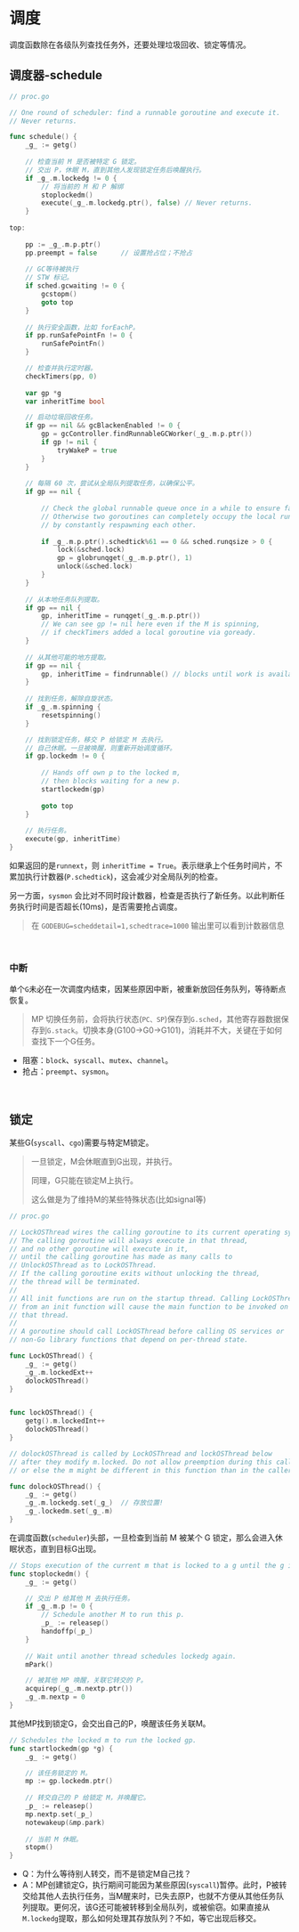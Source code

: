 # 调度

调度函数除在各级队列查找任务外，还要处理垃圾回收、锁定等情况。

## 调度器-schedule

```go
// proc.go

// One round of scheduler: find a runnable goroutine and execute it.
// Never returns.

func schedule() {
    _g_ := getg()
    
    // 检查当前 M 是否被特定 G 锁定。
    // 交出 P，休眠 M，直到其他人发现锁定任务后唤醒执行。    
    if _g_.m.lockedg != 0 {
        // 将当前的 M 和 P 解绑
        stoplockedm()
        execute(_g_.m.lockedg.ptr(), false) // Never returns.
    }
    
top:
    
    pp := _g_.m.p.ptr()
    pp.preempt = false      // 设置抢占位；不抢占
    
    // GC等待被执行
    // STW 标记。
    if sched.gcwaiting != 0 {
        gcstopm()
        goto top
    }
    
    // 执行安全函数，比如 forEachP。
    if pp.runSafePointFn != 0 {
        runSafePointFn()
    }

    // 检查并执行定时器。
    checkTimers(pp, 0)
    
    var gp *g
    var inheritTime bool

    // 启动垃圾回收任务。
    if gp == nil && gcBlackenEnabled != 0 {
        gp = gcController.findRunnableGCWorker(_g_.m.p.ptr())
        if gp != nil {
            tryWakeP = true
        }
    }
    
    // 每隔 60 次，尝试从全局队列提取任务，以确保公平。
    if gp == nil {
        
        // Check the global runnable queue once in a while to ensure fairness.
        // Otherwise two goroutines can completely occupy the local runqueue
        // by constantly respawning each other.
        
        if _g_.m.p.ptr().schedtick%61 == 0 && sched.runqsize > 0 {
            lock(&sched.lock)
            gp = globrunqget(_g_.m.p.ptr(), 1)
            unlock(&sched.lock)
        }
    }
    
    // 从本地任务队列提取。
    if gp == nil {
        gp, inheritTime = runqget(_g_.m.p.ptr())
        // We can see gp != nil here even if the M is spinning,
        // if checkTimers added a local goroutine via goready.
    }
    
    // 从其他可能的地方提取。
    if gp == nil {
        gp, inheritTime = findrunnable() // blocks until work is available
    }
    
    // 找到任务，解除自旋状态。
    if _g_.m.spinning {
        resetspinning()
    }

    // 找到锁定任务，移交 P 给锁定 M 去执行。
    // 自己休眠。一旦被唤醒，则重新开始调度循环。
    if gp.lockedm != 0 {
        
        // Hands off own p to the locked m,
        // then blocks waiting for a new p.
        startlockedm(gp)
        
        goto top
    }
    
    // 执行任务。
    execute(gp, inheritTime)
}
```

如果返回的是`runnext`，则 `inheritTime = True`。表示继承上个任务时间片，不累加执行计数器(`P.schedtick`)，这会减少对全局队列的检查。

另一方面，`sysmon` 会比对不同时段计数器，检查是否执行了新任务。以此判断任务执行时间是否超长(10ms)，是否需要抢占调度。

> 在 `GODEBUG=scheddetail=1,schedtrace=1000` 输出里可以看到计数器信息

&nbsp;

### 中断

单个`G`未必在一次调度内结束，因某些原因中断，被重新放回任务队列，等待断点恢复。

> MP 切换任务前，会将执行状态(`PC、SP`)保存到`G.sched`，其他寄存器数据保存到`G.stack`。切换本身(G100->G0->G101)，消耗并不大，关键在于如何查找下一个G任务。

* 阻塞：`block`、`syscall`、`mutex`、`channel`。
* 抢占：`preempt`、`sysmon`。

&nbsp;

## 锁定

某些G(`syscall`、`cgo`)需要与特定M锁定。

> 一旦锁定，M会休眠直到G出现，并执行。
>
> 同理，G只能在锁定M上执行。
>
> 这么做是为了维持M的某些特殊状态(比如signal等)

```go
// proc.go

// LockOSThread wires the calling goroutine to its current operating system thread.
// The calling goroutine will always execute in that thread,
// and no other goroutine will execute in it,
// until the calling goroutine has made as many calls to
// UnlockOSThread as to LockOSThread.
// If the calling goroutine exits without unlocking the thread,
// the thread will be terminated.
//
// All init functions are run on the startup thread. Calling LockOSThread
// from an init function will cause the main function to be invoked on
// that thread.
//
// A goroutine should call LockOSThread before calling OS services or
// non-Go library functions that depend on per-thread state.

func LockOSThread() {
    _g_ := getg()
    _g_.m.lockedExt++
    dolockOSThread()
}


func lockOSThread() {
    getg().m.lockedInt++
    dolockOSThread()
}
```

```go
// dolockOSThread is called by LockOSThread and lockOSThread below
// after they modify m.locked. Do not allow preemption during this call,
// or else the m might be different in this function than in the caller.

func dolockOSThread() {
    _g_ := getg()
    _g_.m.lockedg.set(_g_)  // 存放位置!
    _g_.lockedm.set(_g_.m)
}
```

在调度函数(`scheduler`)头部，一旦检查到当前 M 被某个 G 锁定，那么会进入休眠状态，直到目标G出现。

```go
// Stops execution of the current m that is locked to a g until the g is runnable again.
func stoplockedm() {
    _g_ := getg()

    // 交出 P 给其他 M 去执行任务。
    if _g_.m.p != 0 {
        // Schedule another M to run this p.
        _p_ := releasep()
        handoffp(_p_)
    }
    
    // Wait until another thread schedules lockedg again.
    mPark()

    // 被其他 MP 唤醒，关联它转交的 P。
    acquirep(_g_.m.nextp.ptr())
    _g_.m.nextp = 0
}
```

其他MP找到锁定G，会交出自己的P，唤醒该任务关联M。

```go
// Schedules the locked m to run the locked gp.
func startlockedm(gp *g) {
    _g_ := getg()

    // 该任务锁定的 M。
    mp := gp.lockedm.ptr()
    
    // 转交自己的 P 给锁定 M，并唤醒它。
    _p_ := releasep()
    mp.nextp.set(_p_)
    notewakeup(&mp.park)
    
    // 当前 M 休眠。
    stopm()
}
```

* Q：为什么等待别人转交，而不是锁定M自己找？
* A：MP创建锁定G，执行期间可能因为某些原因(`syscall`)暂停。此时，P被转交给其他人去执行任务，当M醒来时，已失去原P，也就不方便从其他任务队列提取。更何况，该G还可能被转移到全局队列，或被偷窃。如果直接从`M.lockedg`提取，那么如何处理其存放队列？不如，等它出现后移交。
